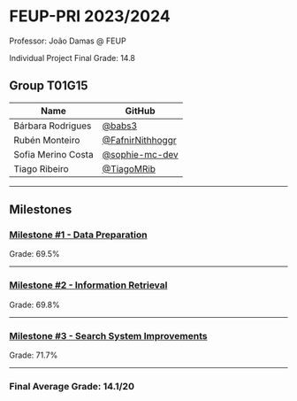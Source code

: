 # FEUP-PRI 2023/2024

Professor: João Damas @ FEUP

Individual Project Final Grade: 14.8

## Group T01G15

| Name               | GitHub                                                 |
| ------------------ | ------------------------------------------------------ |
| Bárbara Rodrigues  | [@babs3](https://github.com/babs3)                     |
| Rubén Monteiro     | [@FafnirNithhoggr](https://github.com/FafnirNithhoggr) |
| Sofia Merino Costa | [@sophie-mc-dev](https://github.com/sophie-mc-dev)     |
| Tiago Ribeiro      | [@TiagoMRib](https://github.com/TiagoMRib)             |

---



## Milestones

### [Milestone #1 - Data Preparation](M1)

Grade: 69.5%

---

### [Milestone #2 - Information Retrieval](M2)

Grade: 69.8%

---

### [Milestone #3 - Search System Improvements](M3)

Grade: 71.7%

---

### **Final Average Grade**: 14.1/20
